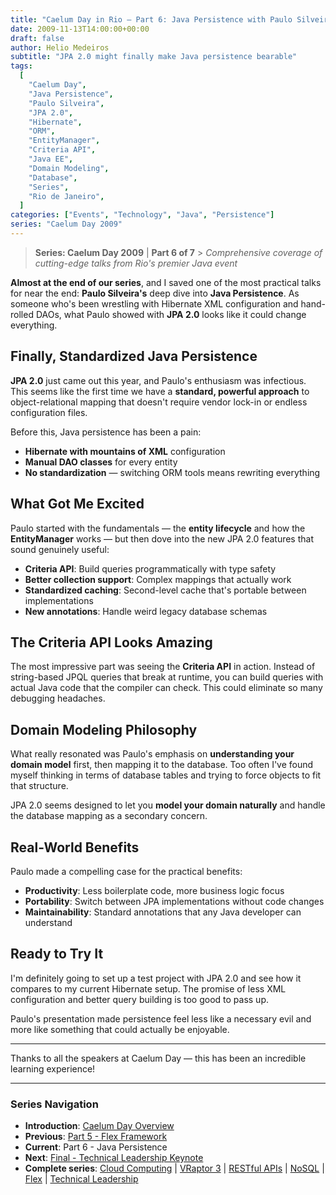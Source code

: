 ```yaml
---
title: "Caelum Day in Rio – Part 6: Java Persistence with Paulo Silveira"
date: 2009-11-13T14:00:00+00:00
draft: false
author: Helio Medeiros
subtitle: "JPA 2.0 might finally make Java persistence bearable"
tags:
  [
    "Caelum Day",
    "Java Persistence",
    "Paulo Silveira",
    "JPA 2.0",
    "Hibernate",
    "ORM",
    "EntityManager",
    "Criteria API",
    "Java EE",
    "Domain Modeling",
    "Database",
    "Series",
    "Rio de Janeiro",
  ]
categories: ["Events", "Technology", "Java", "Persistence"]
series: "Caelum Day 2009"
---
```


> **Series: Caelum Day 2009** | **Part 6 of 7** > _Comprehensive coverage of cutting-edge talks from Rio's premier Java event_

**Almost at the end of our series**, and I saved one of the most practical talks for near the end: **Paulo Silveira's** deep dive into **Java Persistence**. As someone who's been wrestling with Hibernate XML configuration and hand-rolled DAOs, what Paulo showed with **JPA 2.0** looks like it could change everything.

## Finally, Standardized Java Persistence

**JPA 2.0** just came out this year, and Paulo's enthusiasm was infectious. This seems like the first time we have a **standard, powerful approach** to object-relational mapping that doesn't require vendor lock-in or endless configuration files.

Before this, Java persistence has been a pain:

- **Hibernate with mountains of XML** configuration
- **Manual DAO classes** for every entity
- **No standardization** — switching ORM tools means rewriting everything

## What Got Me Excited

Paulo started with the fundamentals — the **entity lifecycle** and how the **EntityManager** works — but then dove into the new JPA 2.0 features that sound genuinely useful:

- **Criteria API**: Build queries programmatically with type safety
- **Better collection support**: Complex mappings that actually work
- **Standardized caching**: Second-level cache that's portable between implementations
- **New annotations**: Handle weird legacy database schemas

## The Criteria API Looks Amazing

The most impressive part was seeing the **Criteria API** in action. Instead of string-based JPQL queries that break at runtime, you can build queries with actual Java code that the compiler can check. This could eliminate so many debugging headaches.

## Domain Modeling Philosophy

What really resonated was Paulo's emphasis on **understanding your domain model** first, then mapping it to the database. Too often I've found myself thinking in terms of database tables and trying to force objects to fit that structure.

JPA 2.0 seems designed to let you **model your domain naturally** and handle the database mapping as a secondary concern.

## Real-World Benefits

Paulo made a compelling case for the practical benefits:

- **Productivity**: Less boilerplate code, more business logic focus
- **Portability**: Switch between JPA implementations without code changes
- **Maintainability**: Standard annotations that any Java developer can understand

## Ready to Try It

I'm definitely going to set up a test project with JPA 2.0 and see how it compares to my current Hibernate setup. The promise of less XML configuration and better query building is too good to pass up.

Paulo's presentation made persistence feel less like a necessary evil and more like something that could actually be enjoyable.

---

Thanks to all the speakers at Caelum Day — this has been an incredible learning experience!

---

### **Series Navigation**

- **Introduction**: [Caelum Day Overview](../2009-11-07-caelum-day-intro/)
- **Previous**: [Part 5 - Flex Framework](../2009-11-12-caelum-day-part5-flex/)
- **Current**: Part 6 - Java Persistence
- **Next**: [Final - Technical Leadership Keynote](../2009-11-14-caelum-day-final-leadership-phillip-calcado/)
- **Complete series**: [Cloud Computing](../2009-11-08-caelum-day-part1-cloud-fabio-kung/) | [VRaptor 3](../2009-11-09-caelum-day-part2-vraptor3/) | [RESTful APIs](../2009-11-10-caelum-day-part3-restful-apis/) | [NoSQL](../2009-11-11-caelum-day-part4-nosql/) | [Flex](../2009-11-12-caelum-day-part5-flex/) | [Technical Leadership](../2009-11-14-caelum-day-final-leadership-phillip-calcado/)
